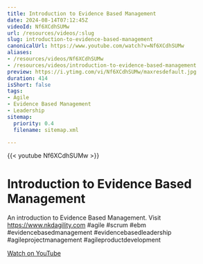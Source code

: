 ```yaml
---
title: Introduction to Evidence Based Management
date: 2024-08-14T07:12:45Z
videoId: Nf6XCdhSUMw
url: /resources/videos/:slug
slug: introduction-to-evidence-based-management
canonicalUrl: https://www.youtube.com/watch?v=Nf6XCdhSUMw
aliases:
- /resources/videos/Nf6XCdhSUMw
- /resources/videos/introduction-to-evidence-based-management
preview: https://i.ytimg.com/vi/Nf6XCdhSUMw/maxresdefault.jpg
duration: 414
isShort: false
tags:
- Agile
- Evidence Based Management
- Leadership
sitemap:
  priority: 0.4
  filename: sitemap.xml

---
```


{{< youtube Nf6XCdhSUMw >}}

# Introduction to Evidence Based Management

An introduction to Evidence Based Management. Visit https://www.nkdagility.com #agile #scrum #ebm #evidencebasedmanagement #evidencebasedleadership #agileprojectmanagement #agileproductdevelopment

[Watch on YouTube](https://www.youtube.com/watch?v=Nf6XCdhSUMw)
